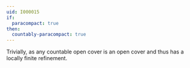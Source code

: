 ```yaml
---
uid: I000015
if:
  paracompact: true
then:
  countably-paracompact: true
---
```

Trivially, as any countable open cover is an open cover and thus has a locally finite refinement.


